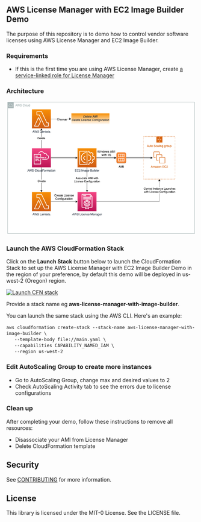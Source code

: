 ## AWS License Manager with EC2 Image Builder Demo
The purpose of this repository is to demo how to control vendor software licenses using AWS License Manager and EC2 Image Builder. 

###  Requirements
  - If this is the first time you are using AWS License Manager, create [a service-linked role for License Manager](https://docs.aws.amazon.com/license-manager/latest/userguide/license-manager-role.html#create-service-linked-role-service-action-1)

### Architecture
![diagram](diagram/diagram.png)

###  Launch the AWS CloudFormation Stack

Click on the **Launch Stack** button below to launch the CloudFormation Stack to set up the AWS License Manager with EC2 Image Builder Demo in the region of your preference, by default this demo will be deployed in us-west-2 (Oregon) region.

[![Launch CFN stack](https://s3.amazonaws.com/cloudformation-examples/cloudformation-launch-stack.png)](https://us-east-2.console.aws.amazon.com/cloudformation/home?region=us-east-2#/stacks/quickcreate?templateUrl=https%3A%2F%2Faws-license-manager-with-image-builder.s3-us-west-2.amazonaws.com%2Fmain.yaml&stackName=aws-license-manager-with-image-builder&param_AllowedIP=0.0.0.0%2F0&param_PublicSubnet1CIDR=10.10.10.0%2F24&param_PublicSubnet2CIDR=10.10.11.0%2F24&param_VpcCIDR=10.10.0.0%2F16)

Provide a stack name eg **aws-license-manager-with-image-builder**.

You can launch the same stack using the AWS CLI. Here's an example:

```
aws cloudformation create-stack --stack-name aws-license-manager-with-image-builder \
   --template-body file://main.yaml \
   --capabilities CAPABILITY_NAMED_IAM \
   --region us-west-2
```

### Edit AutoScaling Group to create more instances
- Go to AutoScaling Group, change max and desired values to 2
- Check AutoScaling Activity tab to see the errors due to license configurations

###  Clean up
After completing your demo, follow these instructions to remove all resources:

- Disassociate your AMI from License Manager
- Delete CloudFormation template

## Security

See [CONTRIBUTING](CONTRIBUTING.md#security-issue-notifications) for more information.

## License

This library is licensed under the MIT-0 License. See the LICENSE file.
